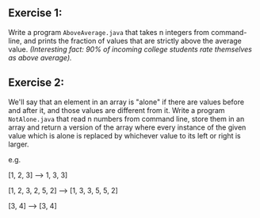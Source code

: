 ## Exercise 1:
Write a program `AboveAverage.java` that takes n integers from command-line, and prints the fraction of values that are strictly above the average value.
_(Interesting fact: 90% of incoming college students rate themselves as above average)._ 

## Exercise 2:
We'll say that an element in an array is "alone" if there are values before and after it, and those values are different from it. Write a program `NotAlone.java` that read n numbers from command line, store them in an array and return a version of the array where every instance of the given value which is alone is replaced by whichever value to its left or right is larger.

e.g.

[1, 2, 3] --> 1, 3, 3]

[1, 2, 3, 2, 5, 2] --> [1, 3, 3, 5, 5, 2]

[3, 4] --> [3, 4]
